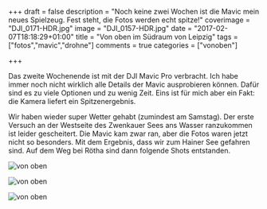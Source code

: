 +++
draft = false
description = "Noch keine zwei Wochen ist die Mavic mein neues Spielzeug. Fest steht, die Fotos werden echt spitze!"
coverimage = "DJI_0171-HDR.jpg"
image = "DJI_0157-HDR.jpg"
date = "2017-02-07T18:18:29+01:00"
title = "Von oben im Südraum von Leipzig"
tags = ["fotos","mavic","drohne"]
comments = true
categories = ["vonoben"]

+++

Das zweite Wochenende ist mit der DJI Mavic Pro verbracht. Ich habe immer noch nicht wirklich alle Details der Mavic ausprobieren können. Dafür sind es zu viele Optionen und zu wenig Zeit. Eins ist für mich aber ein Fakt: die Kamera liefert ein Spitzenergebnis.

Wir haben wieder super Wetter gehabt (zumindest am Samstag). Der erste Versuch an der Westseite des Zwenkauer Sees ans Wasser ranzukommen ist leider gescheitert. Die Mavic kam zwar ran, aber die Fotos waren jetzt nicht so besonders. Mit dem Ergebnis, dass wir zum Hainer See gefahren sind. Auf dem Weg bei Rötha sind dann folgende Shots entstanden.

![von oben](/img/DJI_0157-HDR.jpg "Bild 1")

![von oben](/img/DJI_0171-HDR.jpg "Bild 2")

![von oben](/img/DJI_0172-HDR.jpg "Bild 3")
